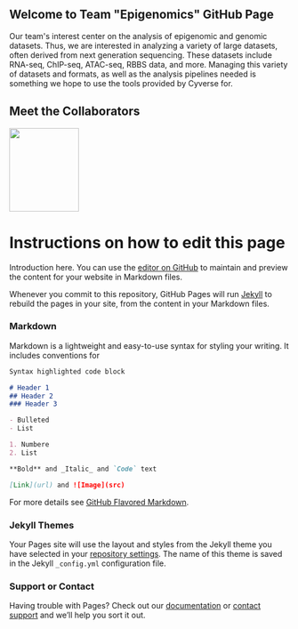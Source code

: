 ## Welcome to Team "Epigenomics" GitHub Page

Our team's interest center on the analysis of epigenomic and genomic datasets.  Thus, we are interested in analyzing a variety of large datasets, often derived from next generation sequencing.  These datasets include RNA-seq, ChIP-seq, ATAC-seq, RBBS data, and more.  Managing this variety of datasets and formats, as well as the analysis pipelines needed is something we hope to use the tools provided by Cyverse for. 


## Meet the Collaborators
<img src="https://user-images.githubusercontent.com/66127229/110695129-17978d00-81af-11eb-880e-42e7a0e474f3.png" width="125" height="150">






# Instructions on how to edit this page

Introduction here.
You can use the [editor on GitHub](https://github.com/kfreij95/foss-test-kwf/edit/main/README.md) to maintain and preview the content for your website in Markdown files.

Whenever you commit to this repository, GitHub Pages will run [Jekyll](https://jekyllrb.com/) to rebuild the pages in your site, from the content in your Markdown files.


### Markdown

Markdown is a lightweight and easy-to-use syntax for styling your writing. It includes conventions for

```markdown
Syntax highlighted code block

# Header 1
## Header 2
### Header 3

- Bulleted
- List

1. Numbere
2. List

**Bold** and _Italic_ and `Code` text

[Link](url) and ![Image](src)
```

For more details see [GitHub Flavored Markdown](https://guides.github.com/features/mastering-markdown/).

### Jekyll Themes

Your Pages site will use the layout and styles from the Jekyll theme you have selected in your [repository settings](https://github.com/kfreij95/foss-test-kwf/settings). The name of this theme is saved in the Jekyll `_config.yml` configuration file.

### Support or Contact

Having trouble with Pages? Check out our [documentation](https://docs.github.com/categories/github-pages-basics/) or [contact support](https://support.github.com/contact) and we’ll help you sort it out.
